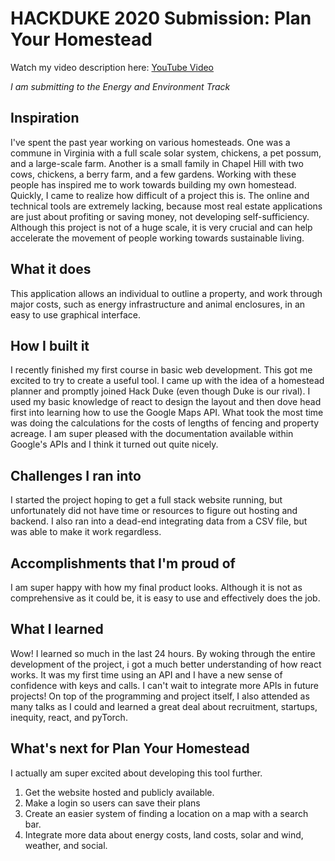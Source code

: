 # HACKDUKE 2020 Submission: Plan Your Homestead

Watch my video description here: [YouTube Video](https://www.youtube.com/watch?v=yiXvsZiMCDo)

*I am submitting to the Energy and Environment Track*
## Inspiration
I've spent the past year working on various homesteads. One was a commune in Virginia with a full scale solar system, chickens, a pet possum, and a large-scale farm. Another is a small family in Chapel Hill with two cows, chickens, a berry farm, and a few gardens. Working with these people has inspired me to work towards building my own homestead. Quickly, I came to realize how difficult of a project this is. The online and technical tools are extremely lacking, because most real estate applications are just about profiting or saving money, not developing self-sufficiency. Although this project is not of a huge scale, it is very crucial and can help accelerate the movement of people working towards sustainable living.
## What it does
This application allows an individual to outline a property, and work through major costs, such as energy infrastructure and animal enclosures, in an easy to use graphical interface.
## How I built it
I recently finished my first course in basic web development. This got me excited to try to create a useful tool. I came up with the idea of a homestead planner and promptly joined Hack Duke (even though Duke is our rival). I used my basic knowledge of react to design the layout and then dove head first into learning how to use the Google Maps API. What took the most time was doing the calculations for the costs of lengths of fencing and property acreage. I am super pleased with the documentation available within Google's APIs and I think it turned out quite nicely.
## Challenges I ran into
I started the project hoping to get a full stack website running, but unfortunately did not have time or resources to figure out hosting and backend. I also ran into a dead-end integrating data from a CSV file, but was able to make it work regardless.
## Accomplishments that I'm proud of
I am super happy with how my final product looks. Although it is not as comprehensive as it could be, it is easy to use and effectively does the job.
## What I learned
Wow! I learned so much in the last 24 hours. By woking through the entire development of the project, i got a much better understanding of how react works. It was my first time using an API and I have a new sense of confidence with keys and calls. I can't wait to integrate more APIs in future projects!
On top of the programming and project itself, I also attended as many talks as I could and learned a great deal about recruitment, startups, inequity, react, and pyTorch.
## What's next for Plan Your Homestead
I actually am super excited about developing this tool further. 
1. Get the website hosted and publicly available.
2. Make a login so users can save their plans
3. Create an easier system of finding a location on a map with a search bar. 
4. Integrate more data about energy costs, land costs, solar and wind, weather, and social.


